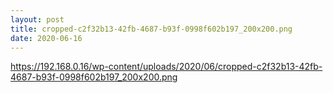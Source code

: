 ```yaml
---
layout: post
title: cropped-c2f32b13-42fb-4687-b93f-0998f602b197_200x200.png
date: 2020-06-16
---
```


https://192.168.0.16/wp-content/uploads/2020/06/cropped-c2f32b13-42fb-4687-b93f-0998f602b197_200x200.png